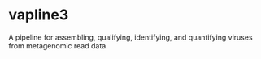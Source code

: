 # vapline3
A pipeline for assembling, qualifying, identifying, and quantifying viruses from metagenomic read data.
